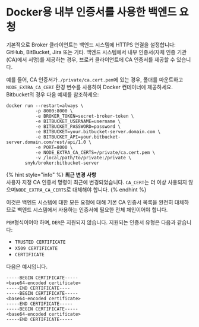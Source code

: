 # Docker용 내부 인증서를 사용한 백엔드 요청

기본적으로 Broker 클라이언트는 백엔드 시스템에 HTTPS 연결을 설정합니다: GitHub, BitBucket, Jira 또는 기타. 백엔드 시스템에서 내부 인증서(자체 인증 기관(CA)에서 서명)를 제공하는 경우, 브로커 클라이언트에 CA 인증서를 제공할 수 있습니다.

예를 들어, CA 인증서가`./private/ca.cert.pem`에 있는 경우, 폴더를 마운트하고 `NODE_EXTRA_CA_CERT` 환경 변수를 사용하여 Docker 컨테이너에 제공하세요. Bitbucket의 경우 다음 예제를 참조하세요:

```
docker run --restart=always \
           -p 8000:8000 \
           -e BROKER_TOKEN=secret-broker-token \
           -e BITBUCKET_USERNAME=username \
           -e BITBUCKET_PASSWORD=password \
           -e BITBUCKET=your.bitbucket-server.domain.com \
           -e BITBUCKET_API=your.bitbucket-server.domain.com/rest/api/1.0 \
           -e PORT=8000 \
           -e NODE_EXTRA_CA_CERTS=/private/ca.cert.pem \
           -v /local/path/to/private:/private \
       snyk/broker:bitbucket-server
```

{% hint style="info" %}
**최근 변경 사항**\
사용자 지정 CA 인증서 명령이 최근에 변경되었습니다. `CA_CERT`는 더 이상 사용되지 않으며`NODE_EXTRA_CA_CERTS`로 대체해야 합니다.
{% endhint %}

이것은 백엔드 시스템에 대한 모든 요청에 대해 기본 CA 인증서 목록을 완전히 대체하므로 백엔드 시스템에서 사용하는 인증서에 필요한 전체 체인이어야 합니다.

`PEM`형식이어야 하며, `DER`은 지원되지 않습니다. 지원되는 인증서 유형은 다음과 같습니다:

* `TRUSTED CERTIFICATE`
* `X509 CERTIFICATE`
* `CERTIFICATE`

다음은 예시입니다.

```
-----BEGIN CERTIFICATE-----
<base64-encoded certificate>
-----END CERTIFICATE----
-----BEGIN CERTIFICATE-----
<base64-encoded certificate>
-----END CERTIFICATE-----
-----BEGIN CERTIFICATE-----
<base64-encoded certificate>
-----END CERTIFICATE-----
```

